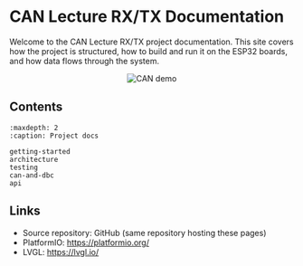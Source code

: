 # CAN Lecture RX/TX Documentation

Welcome to the CAN Lecture RX/TX project documentation. This site covers how the project is structured, how to build and run it on the ESP32 boards, and how data flows through the system.

<!-- Demo GIF shown in docs (relative path). File: docs/demo.gif -->
<p align="center">
	<img src="demo.gif" alt="CAN demo" />
</p>

## Contents

```{toctree}
:maxdepth: 2
:caption: Project docs

getting-started
architecture
testing
can-and-dbc
api
```

## Links

- Source repository: GitHub (same repository hosting these pages)
- PlatformIO: https://platformio.org/
- LVGL: https://lvgl.io/
